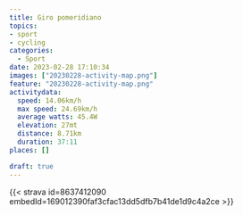 ```yaml
---
title: Giro pomeridiano
topics:
- sport
- cycling
categories:
  - Sport
date: 2023-02-28 17:10:34
images: ["20230228-activity-map.png"]
feature: "20230228-activity-map.png"
activitydata:
  speed: 14.06km/h
  max speed: 24.69km/h
  average watts: 45.4W
  elevation: 27mt
  distance: 8.71km
  duration: 37:11
places: []

draft: true
---
```


<!--more--> 

 [//]: # ({{< figure src="20230228-activity-map.png" title="map" >}})


{{< strava id=8637412090 embedId=169012390faf3cfac13dd5dfb7b41de1d9c4a2ce >}}
